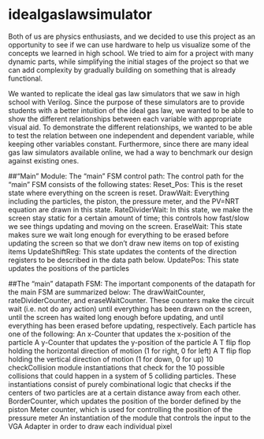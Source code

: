 # idealgaslawsimulator
Both of us are physics enthusiasts, and we decided to use this project as an opportunity to see if we can use hardware to help us visualize some of the concepts we learned in high school. We tried to aim for a project with many dynamic parts, while simplifying the initial stages of the project so that we can add complexity by gradually building on something that is already functional. 

We wanted to replicate the ideal gas law simulators that we saw in high school with Verilog. Since the purpose of these simulators are to provide students with a better intuition of the ideal gas law, we wanted to be able to show the different relationships between each variable with appropriate visual aid. To demonstrate the different relationships, we wanted to be able to test the relation between one independent and dependent variable, while keeping other variables constant. Furthermore, since there are many ideal gas law simulators available online, we had a way to benchmark our design against existing ones.


##“Main” Module:
The “main” FSM control path:
The control path for the “main” FSM consists of the following states:
Reset_Pos: This is the reset state where everything on the screen is reset.
DrawWait: Everything including the particles, the piston, the pressure meter, and the PV=NRT equation are drawn in this state.
RateDividerWait: In this state, we make the screen stay static for a certain amount of time; this controls how fast/slow we see things updating and moving on the screen.
EraseWait: This state makes sure we wait long enough for everything to be erased before updating the screen so that we don’t draw new items on top of existing items
UpdateShiftReg: This state updates the contents of the direction registers to be described in the data path below.
UpdatePos: This state updates the positions of the particles

##The “main” datapath FSM:
The important components of the datapath for the main FSM are summarized below:
The drawWaitCounter, rateDividerCounter, and eraseWaitCounter. These counters make the circuit wait (i.e. not do any action) until everything has been drawn on the screen,  until the screen has waited long enough before updating, and until everything has been erased before updating, respectively.
Each particle has one of the following:
An x-Counter that updates the x-position of the particle
A y-Counter that updates the y-position of the particle
A T flip flop holding the horizontal direction of motion (1 for right, 0 for left)
A T flip flop holding the vertical direction of motion (1 for down, 0 for up)
10 checkCollision module instantiations that check for the 10 possible collisions that could happen in a system of 5 colliding particles. These instantiations consist of purely combinational logic that checks if the centers of two particles are at a certain distance away from each other.
BorderCounter, which updates the position of the border defined by the piston
Meter counter, which is used for controlling the position of the pressure meter
An instantiation of the module that controls the input to the VGA Adapter in order to draw each individual pixel

